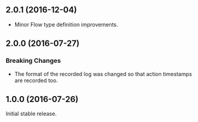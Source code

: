## 2.0.1 (2016-12-04)

* Minor Flow type definition improvements.

## 2.0.0 (2016-07-27)

### Breaking Changes
* The format of the recorded log was changed so that action timestamps are
  recorded too.

## 1.0.0 (2016-07-26)

Initial stable release.
